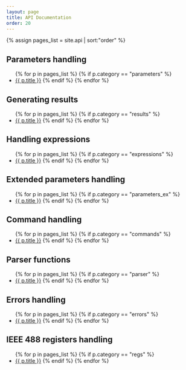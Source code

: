 ```yaml
---
layout: page
title: API Documentation
order: 20
---
```


{% assign pages_list = site.api | sort:"order" %}

Parameters handling
-------

<ul>
{% for p in pages_list %}
  {% if p.category == "parameters" %}
  <li><a href="{{ site.baseurl }}{{ p.url }}">{{ p.title }}</a>
  {% endif %}
{% endfor %}
</ul>

Generating results
-------

<ul>
{% for p in pages_list %}
  {% if p.category == "results" %}
  <li><a href="{{ site.baseurl }}{{ p.url }}">{{ p.title }}</a>
  {% endif %}
{% endfor %}
</ul>

Handling expressions
-------

<ul>
{% for p in pages_list %}
  {% if p.category == "expressions" %}
  <li><a href="{{ site.baseurl }}{{ p.url }}">{{ p.title }}</a>
  {% endif %}
{% endfor %}
</ul>

Extended parameters handling
-------

<ul>
{% for p in pages_list %}
  {% if p.category == "parameters_ex" %}
  <li><a href="{{ site.baseurl }}{{ p.url }}">{{ p.title }}</a>
  {% endif %}
{% endfor %}
</ul>

Command handling
-------

<ul>
{% for p in pages_list %}
  {% if p.category == "commands" %}
  <li><a href="{{ site.baseurl }}{{ p.url }}">{{ p.title }}</a>
  {% endif %}
{% endfor %}
</ul>

Parser functions
-------

<ul>
{% for p in pages_list %}
  {% if p.category == "parser" %}
  <li><a href="{{ site.baseurl }}{{ p.url }}">{{ p.title }}</a>
  {% endif %}
{% endfor %}
</ul>

Errors handling
-------

<ul>
{% for p in pages_list %}
  {% if p.category == "errors" %}
  <li><a href="{{ site.baseurl }}{{ p.url }}">{{ p.title }}</a>
  {% endif %}
{% endfor %}
</ul>

IEEE 488 registers handling
-------

<ul>
{% for p in pages_list %}
  {% if p.category == "regs" %}
  <li><a href="{{ site.baseurl }}{{ p.url }}">{{ p.title }}</a>
  {% endif %}
{% endfor %}
</ul>
